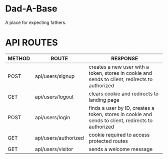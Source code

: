 # Dad-A-Base

A place for expecting fathers.

# API ROUTES

METHOD | ROUTE | RESPONSE
---|---|---
POST | api/users/signup | creates a new user with a token, stores in cookie and sends to client, redirects to authorized
GET | api/users/logout | clears cookie and redirects to landing page
POST | api/users/login |finds a user by ID, creates a token, stores in cookie and sends to client, redirects to authorized
GET | api/users/authorized | cookie required to access protected routes
GET | api/users/visitor | sends a welcome message